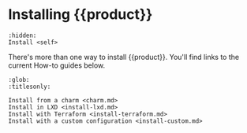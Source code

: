 # Installing {{product}}

```{toctree}
:hidden:
Install <self>
```

There's more than one way to install {{product}}. You'll find links to
the current How-to guides below.

```{toctree}
:glob:
:titlesonly:

Install from a charm <charm.md>
Install in LXD <install-lxd.md>
Install with Terraform <install-terraform.md>
Install with a custom configuration <install-custom.md>
```
